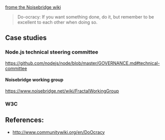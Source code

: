 [frome the Noisebridge wiki](https://www.noisebridge.net/wiki/Do-ocracy)

> Do-ocracy: If you want something done, do it, but remember to be excellent to each other when doing so.




## Case studies

### Node.js technical steering committee

https://github.com/nodejs/node/blob/master/GOVERNANCE.md#technical-committee

#### Noisebridge working group

https://www.noisebridge.net/wiki/FractalWorkingGroup



### W3C

## References:

- http://www.communitywiki.org/en/DoOcracy